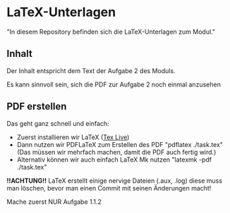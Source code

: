 # LaTeX-Unterlagen

"In diesem Repository befinden sich die LaTeX-Unterlagen zum Modul."

## Inhalt

Der Inhalt entspricht dem Text der Aufgabe 2 des Moduls.

Es kann sinnvoll sein, sich die PDF zur Aufgabe 2 noch einmal anzusehen

## PDF erstellen

Das geht ganz schnell und einfach:

- Zuerst installieren wir LaTeX ([Tex Live](https://tug.org/texlive/))
- Dann nutzen wir PDFLaTeX zum Erstellen des PDF "pdflatex ./task.tex" (Das müssen wir mehrfach machen, damit die PDF auch fertig wird.)
- Alternativ können wir auch einfach LaTeX Mk nutzen "latexmk -pdf ./task.tex"

**!!ACHTUNG!!**
LaTeX erstellt einige nervige Dateien (.aux, .log) diese muss man löschen, bevor man einen Commit mit seinen Änderungen macht!

Mache zuerst NUR Aufgabe 1.1.2
